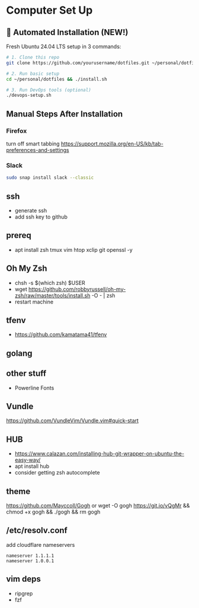 # Computer Set Up

## 🚀 Automated Installation (NEW!)

Fresh Ubuntu 24.04 LTS setup in 3 commands:

```bash
# 1. Clone this repo
git clone https://github.com/yourusername/dotfiles.git ~/personal/dotfiles

# 2. Run basic setup
cd ~/personal/dotfiles && ./install.sh

# 3. Run DevOps tools (optional)
./devops-setup.sh
```

## Manual Steps After Installation

### Firefox
turn off smart tabbing
https://support.mozilla.org/en-US/kb/tab-preferences-and-settings

### Slack
```bash
sudo snap install slack --classic
```

## ssh 
- generate ssh 
- add ssh key to github

## prereq
- apt install zsh tmux vim htop xclip git openssl -y

## Oh My Zsh
- chsh -s $(which zsh) $USER
- wget https://github.com/robbyrussell/oh-my-zsh/raw/master/tools/install.sh -O - | zsh
- restart machine

## tfenv
- https://github.com/kamatama41/tfenv

## golang

## other stuff
- Powerline Fonts

## Vundle
https://github.com/VundleVim/Vundle.vim#quick-start

## HUB
- https://www.calazan.com/installing-hub-git-wrapper-on-ubuntu-the-easy-way/
- apt install hub
- consider getting zsh autocomplete

## theme
https://github.com/Mayccoll/Gogh 
or
wget -O gogh https://git.io/vQgMr && chmod +x gogh && ./gogh && rm gogh

## /etc/resolv.conf
add cloudflare nameservers 
```
nameserver 1.1.1.1
nameserver 1.0.0.1
```

## vim deps
- ripgrep
- fzf 

